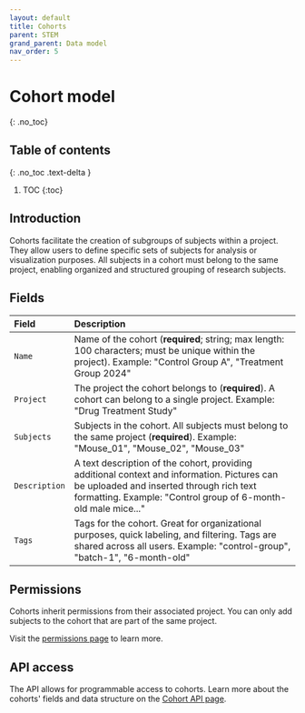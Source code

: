 ```yaml
---
layout: default
title: Cohorts
parent: STEM
grand_parent: Data model
nav_order: 5
---
```


# Cohort model
{: .no_toc}

## Table of contents
{: .no_toc .text-delta }

1. TOC
{:toc}

## Introduction

Cohorts facilitate the creation of subgroups of subjects within a project. They allow users to define specific sets of subjects for analysis or visualization purposes. All subjects in a cohort must belong to the same project, enabling organized and structured grouping of research subjects.

## Fields

| Field | Description |
|:------|:------------|
| `Name` | Name of the cohort (**required**; string; max length: 100 characters; must be unique within the project). Example: "Control Group A", "Treatment Group 2024" |
| `Project` | The project the cohort belongs to (**required**). A cohort can belong to a single project. Example: "Drug Treatment Study" |
| `Subjects` | Subjects in the cohort. All subjects must belong to the same project (**required**). Example: "Mouse_01", "Mouse_02", "Mouse_03" |
| `Description` | A text description of the cohort, providing additional context and information. Pictures can be uploaded and inserted through rich text formatting. Example: "Control group of 6-month-old male mice..." |
| `Tags` | Tags for the cohort. Great for organizational purposes, quick labeling, and filtering. Tags are shared across all users. Example: "control-group", "batch-1", "6-month-old" |

## Permissions

Cohorts inherit permissions from their associated project. You can only add subjects to the cohort that are part of the same project.

Visit the [permissions page]({{"datamodel/permissions/"|absolute_url}}) to learn more. 

## API access

The API allows for programmable access to cohorts. Learn more about the cohorts' fields and data structure on the [Cohort API page]({{"api/stem/cohort/"|absolute_url}}).